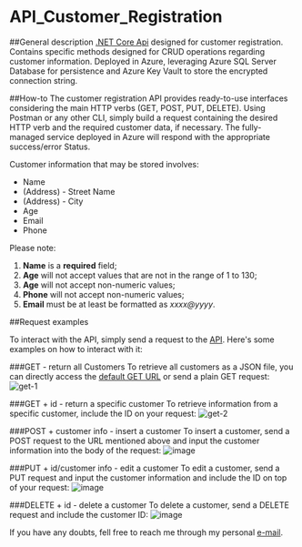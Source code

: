 # API_Customer_Registration

##General description
[.NET Core Api](https://api-customer-management.azurewebsites.net/api/customers) designed for customer registration. Contains specific methods designed for CRUD operations regarding customer information. Deployed in Azure, leveraging Azure SQL Server Database for persistence and Azure Key Vault to store the encrypted connection string. 

##How-to
The customer registration API provides ready-to-use interfaces considering the main HTTP verbs (GET, POST, PUT, DELETE). Using Postman or any other CLI, simply build a request containing the desired HTTP verb and the required customer data, if necessary. The fully-managed service deployed in Azure will respond with the appropriate success/error Status.

Customer information that may be stored involves:

- Name
- (Address) - Street Name
- (Address) - City
- Age
- Email
- Phone

Please note: 

1. **Name** is a **required** field;
2. **Age** will not accept values that are not in the range of 1 to 130;
3. **Age** will not accept non-numeric values;
4. **Phone** will not accept non-numeric values;
5. **Email** must be at least be formatted as *xxxx@yyyy*.

##Request examples

To interact with the API, simply send a request to the [API](https://api-customer-management.azurewebsites.net). Here's some examples on how to interact with it:

###GET - return all Customers
To retrieve all customers as a JSON file, you can directly access the [default GET URL](https://api-customer-management.azurewebsites.net/api/customers) or send a plain GET request:
![get-1](https://user-images.githubusercontent.com/32580031/197343926-232940b6-7976-47b6-b936-23ab8676960e.PNG)

###GET + id - return a specific customer
To retrieve information from a specific customer, include the ID on your request:
![get-2](https://user-images.githubusercontent.com/32580031/197343928-83d674d9-bbbf-4acc-bea4-25f5c62234d9.PNG)

###POST + customer info - insert a customer
To insert a customer, send a POST request to the URL mentioned above and input the customer information into the body of the request:
![image](https://user-images.githubusercontent.com/32580031/197343755-3c8f95b8-24ec-4d7c-a28e-90243c96a3c4.png)

###PUT + id/customer info - edit a customer
To edit a customer, send a PUT request and input the customer information and include the ID on top of your request:
![image](https://user-images.githubusercontent.com/32580031/197344099-efe2658c-920e-409a-a461-cbd53b7c26c9.png)

###DELETE + id - delete a customer
To delete a customer, send a DELETE request and include the customer ID:
![image](https://user-images.githubusercontent.com/32580031/197344138-f215dc82-47ad-4150-af68-7db85c3140cd.png)

If you have any doubts, fell free to reach me through my personal [e-mail](ricardo_morello@hotmail.com).
